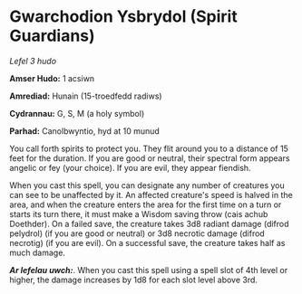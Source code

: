 # Gwarchodion Ysbrydol (Spirit Guardians)

*Lefel 3 hudo*

**Amser Hudo:** 1 acsiwn

**Amrediad:** Hunain (15-troedfedd radiws)

**Cydrannau:** G, S, M (a holy symbol)

**Parhad:** Canolbwyntio, hyd at 10  munud

You call forth spirits to protect you. They flit around you to a distance of 15 feet for the duration. If you are good or neutral, their spectral form appears angelic or fey (your choice). If you are evil, they appear fiendish.

When you cast this spell, you can designate any number of creatures you can see to be unaffected by it. An affected creature's speed is halved in the area, and when the creature enters the area for the first time on a turn or starts its turn there, it must make a Wisdom saving throw (cais achub Doethder). On a failed save, the creature takes 3d8 radiant damage (difrod pelydrol) (if you are good or neutral) or 3d8 necrotic damage (difrod necrotig) (if you are evil). On a successful save, the creature takes half as much damage.

***Ar lefelau uwch:***. When you cast this spell using a spell slot of 4th level or higher, the damage increases by 1d8 for each slot level above 3rd.